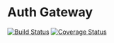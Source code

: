 # Auth Gateway

[![Build Status](https://travis-ci.org/nomorepass/auth-gateway.svg?branch=master)](https://travis-ci.org/nomorepass/auth-gateway)
[![Coverage Status](https://coveralls.io/repos/github/nomorepass/auth-gateway/badge.svg?branch=master)](https://coveralls.io/github/nomorepass/auth-gateway?branch=master)
